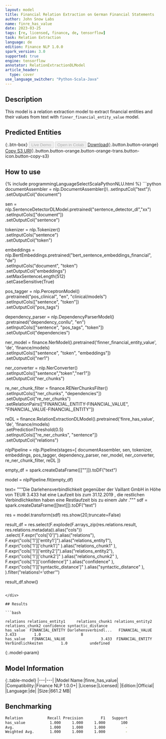 ```yaml
---
layout: model
title: Financial Relation Extraction on German Financial Statements
author: John Snow Labs
name: finre_has_value
date: 2023-03-25
tags: [re, licensed, finance, de, tensorflow]
task: Relation Extraction
language: de
edition: Finance NLP 1.0.0
spark_version: 3.0
supported: true
engine: tensorflow
annotator: RelationExtractionDLModel
article_header:
  type: cover
use_language_switcher: "Python-Scala-Java"
---
```


## Description

This model is a relation extraction model to extract financial entities and their values from text with `finner_financial_entity_value` model.

## Predicted Entities



{:.btn-box}
<button class="button button-orange" disabled>Live Demo</button>
<button class="button button-orange" disabled>Open in Colab</button>
[Download](https://s3.amazonaws.com/auxdata.johnsnowlabs.com/finance/models/finre_has_value_de_1.0.0_3.0_1679702750286.zip){:.button.button-orange}
[Copy S3 URI](s3://auxdata.johnsnowlabs.com/finance/models/finre_has_value_de_1.0.0_3.0_1679702750286.zip){:.button.button-orange.button-orange-trans.button-icon.button-copy-s3}

## How to use



<div class="tabs-box" markdown="1">
{% include programmingLanguageSelectScalaPythonNLU.html %}
```python
documentAssembler = nlp.DocumentAssembler()\
    .setInputCol("text")\
    .setOutputCol("document")

sen = nlp.SentenceDetectorDLModel.pretrained("sentence_detector_dl","xx")\
        .setInputCols(["document"])\
        .setOutputCol("sentence")

tokenizer = nlp.Tokenizer()\
    .setInputCols("sentence")\
    .setOutputCol("token")

embeddings = nlp.BertEmbeddings.pretrained("bert_sentence_embeddings_financial", "de")\
    .setInputCols("document", "token")\
    .setOutputCol("embeddings")\
    .setMaxSentenceLength(512)\
    .setCaseSensitive(True)

pos_tagger = nlp.PerceptronModel()\
    .pretrained("pos_clinical", "en", "clinical/models") \
    .setInputCols(["sentence", "token"])\
    .setOutputCol("pos_tags")
    
dependency_parser = nlp.DependencyParserModel()\
    .pretrained("dependency_conllu", "en")\
    .setInputCols(["sentence", "pos_tags", "token"])\
    .setOutputCol("dependencies")
    
ner_model = finance.NerModel().pretrained('finner_financial_entity_value', 'de', 'finance/models)\
        .setInputCols(["sentence", "token", "embeddings"])\
        .setOutputCol("ner1")

ner_converter = nlp.NerConverter()\
    .setInputCols(["sentence","token","ner1"])\
    .setOutputCol("ner_chunks")

re_ner_chunk_filter = finance.RENerChunksFilter() \
    .setInputCols(["ner_chunks", "dependencies"])\
    .setOutputCol("re_ner_chunks")\
    .setRelationPairs(["FINANCIAL_ENTITY-FINANCIAL_VALUE", "FINANCIAL_VALUE-FINANCIAL_ENTITY"])

reDL = finance.RelationExtractionDLModel().pretrained('finre_has_value', 'de', 'finance/models)\
    .setPredictionThreshold(0.5)\
    .setInputCols(["re_ner_chunks", "sentence"])\
    .setOutputCol("relations")
   

nlpPipeline = nlp.Pipeline(stages=[
    documentAssembler,
    sen,
    tokenizer,
    embeddings,
    pos_tagger,
    dependency_parser,
    ner_model,
    ner_converter,
    re_ner_chunk_filter,
    reDL
])


empty_df = spark.createDataFrame([[""]]).toDF("text")

model = nlpPipeline.fit(empty_df)

text= """Die Darlehensverbindlichkeit gegenüber der Vaillant GmbH in Höhe von TEUR 3.433 hat eine Laufzeit bis zum 31.12.2019 , die restlichen Verbindlichkeiten haben eine Restlaufzeit bis zu einem Jahr ."""
sdf = spark.createDataFrame([[text]]).toDF("text")

res = model.transform(sdf)
res.show(20,truncate=False)

result_df = res.select(F.explode(F.arrays_zip(res.relations.result, 
                                                 res.relations.metadata)).alias("cols")) \
                  .select(
                          F.expr("cols['0']").alias("relations"),\
                          F.expr("cols['1']['entity1']").alias("relations_entity1"),\
                          F.expr("cols['1']['chunk1']" ).alias("relations_chunk1" ),\
                          F.expr("cols['1']['entity2']").alias("relations_entity2"),\
                          F.expr("cols['1']['chunk2']" ).alias("relations_chunk2" ),\
                          F.expr("cols['1']['confidence']" ).alias("confidence" ),\
                          F.expr("cols['1']['syntactic_distance']" ).alias("syntactic_distance" ),\
                          ).filter("relations!='other'")

result_df.show()
```

</div>

## Results

```bash

relations relations_entity1     relations_chunk1 relations_entity2  relations_chunk2 confidence syntactic_distance 
has_value  FINANCIAL_ENTITY Darlehensverbindl...   FINANCIAL_VALUE             3.433        1.0                  8 
has_value   FINANCIAL_VALUE                3.433  FINANCIAL_ENTITY Verbindlichkeiten        1.0          undefined 
```

{:.model-param}
## Model Information

{:.table-model}
|---|---|
|Model Name:|finre_has_value|
|Compatibility:|Finance NLP 1.0.0+|
|License:|Licensed|
|Edition:|Official|
|Language:|de|
|Size:|661.2 MB|

## Benchmarking

```bash
Relation           Recall Precision        F1   Support
has_value           1.000     1.000     1.000       100
Avg.                1.000     1.000     1.000         -
Weighted Avg.       1.000     1.000     1.000         -
```